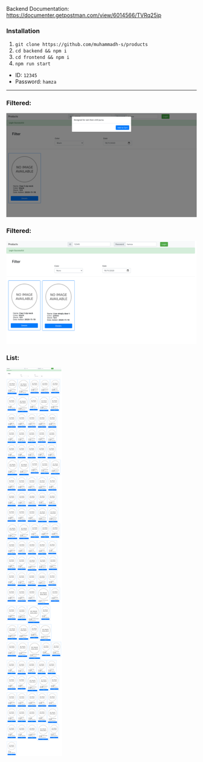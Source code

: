 Backend Documentation: https://documenter.getpostman.com/view/6014566/TVRq25ip

### Installation

1. `git clone https://github.com/muhammadh-s/products`
2. `cd backend && npm i`
3. `cd frontend && npm i`
4. `npm run start`

- ID: `12345`
- Password: `hamza`
<hr/>

### Filtered:

![details](details.png)

### Filtered:

![filtered](filtered.png)

### List:

![list](list.png)
